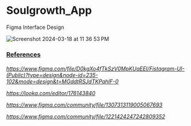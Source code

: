 # Soulgrowth_App
Figma Interface Design


![Screenshot 2024-03-18 at 11 36 53 PM](https://github.com/tusharC95/Soulgrowth_App/assets/64319078/40ffca44-62c3-4a68-97ec-77d100b42b44)



<h3><b><ins>References</ins></b></h3> 

<h6> 

https://www.figma.com/file/D0kgXo4fTkSzV0MpKUaEEI/Fistagram-UI-(Public)?type=design&node-id=235-102&mode=design&t=MGddtRSJdTKPqhlF-0

https://looka.com/editor/176143840

https://www.figma.com/community/file/1307313119005067693

https://www.figma.com/community/file/1221424247242809352
</h6>
